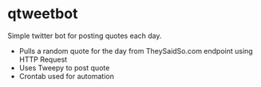 # qtweetbot

Simple twitter bot for posting quotes each day.

- Pulls a random quote for the day from TheySaidSo.com endpoint using HTTP Request
- Uses Tweepy to post quote
- Crontab used for automation
